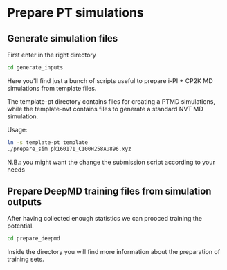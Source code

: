 # Prepare PT simulations

## Generate simulation files

First enter in the right directory

```bash
cd generate_inputs
```

Here you'll find just a bunch of scripts useful to prepare i-PI + CP2K MD simulations from template files.

The template-pt directory contains files for creating a PTMD simulations, while the template-nvt contains files to generate a standard NVT MD simulation.

Usage:


```bash
ln -s template-pt template
./prepare_sim pk160171_C100H258Au896.xyz
```
N.B.: you might want the change the submission script according to your needs

## Prepare DeepMD training files from simulation outputs

After having collected enough statistics we can prooced training the potential.

```bash
cd prepare_deepmd
```
Inside the directory you will find more information about the preparation of training sets.
